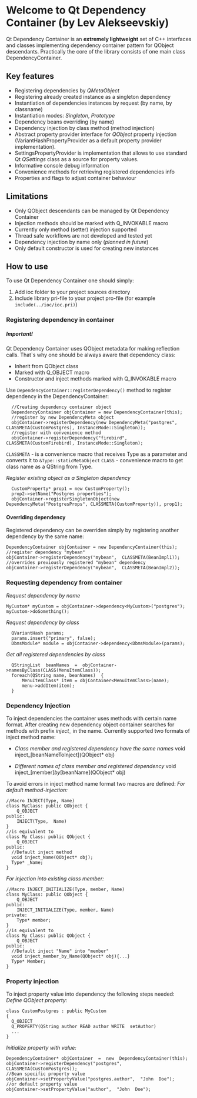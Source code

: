 # Welcome to Qt Dependency Container (by Lev Alekseevskiy)

Qt Dependency Container is an **extremely lightweight** set of C++ interfaces and classes implementing dependency container pattern for QObject descendants. Practically the core of the library consists of one main class DependencyContainer.

## Key features

 - Registering dependencies by *QMetaObject*
 - Registering already created instance as a singleton dependency
 - Instantiation of dependencies instances by request (by name, by classname)
 - Instantiation modes: *Singleton*, *Prototype*
 - Dependency beans overriding (by name)
 - Dependency injection by class method (method injection)
 - Abstract property provider interface for *QObject* property injection (VariantHashPropertyProvider as a default property provider implementation).
 - SettingsPropertyProvider is implementation that allows to use standard Qt *QSettings* class as a source for property values.
 - Informative console debug information
 - Convenience methods for retrieving registered dependencies info
 - Properties and flags to adjust container behaviour

## Limitations
- Only QObject descendants can be managed by Qt Dependency Container
- Injection methods should be marked with Q_INVOKABLE macro
- Currently only method (setter) injection supported
- Thread safe workflows are not developed and tested yet
- Dependency injection by name only (*planned in future*)
- Only default constructor is used for creating new instances

## How to use
To use Qt Dependency Container one should simply:
 1. Add ioc folder to your project sources directory
 2. Include library pri-file to your project pro-file (for example `include(../ioc/ioc.pri)`)

### Registering dependency in container
##### *Important!*
Qt Dependency Container uses QObject metadata for making reflection calls. That`s why one should be always aware that dependency class: 
- Inherit from QObject class
- Marked with Q_OBJECT macro
- Constructor and inject methods marked with Q_INVOKABLE macro

Use `DependencyContainer::registerDependency()` method to register dependency in the DependencyContainer:

      //Creating dependency container object
      DependencyContainer objContainer = new DependencyContainer(this);
      //register by new DependencyMeta object
      objContainer->registerDependency(new DependencyMeta("postgres",  CLASSMETA(CustomPostgres), InstanceMode::Singleton));
      //register with convenience method
      objContainer->registerDependency("firebird",  CLASSMETA(CustomFirebird), InstanceMode::Singleton);

`CLASSMETA` - is a convenience macro that receives Type as a parameter and converts it to `&Type::staticMetaObject`
`CLASS` - convenience macro to get class name as a QString from Type.

*Register existing object as a Singleton dependency*

      CustomProperty* prop1 = new CustomProperty();
      prop2->setName("Postgres properties");
      objContainer->registerSingletonObject(new DependencyMeta("PostgresProps", CLASSMETA(CustomProperty)), prop1);
        
#### Overriding dependency
Registered dependency can be overriden simply by registering another dependency by the same name:

    DependencyContainer objContainer = new DependencyContainer(this);
    //register dependency "mybean"
    objContainer->registerDependency("mybean",  CLASSMETA(BeanImpl1));
    //overrides previously registered "mybean" dependency
    objContainer->registerDependency("mybean",  CLASSMETA(BeanImpl2));
        
### Requesting dependency from container
*Request dependency by name*

    MyCustom* myCustom = objContainer->dependency<MyCustom>("postgres");
    myCustom->doSomething();

*Request dependency by class*

      QVariantHash params;
      params.insert("primary", false);
      DbmsModule* module = objContainer->dependency<DbmsModule>(params);

*Get all registered dependencies by class*

      QStringList  beanNames  =  objContainer->namesByClass(CLASS(MenuItemClass));
      foreach(QString name, beanNames)  {
	      MenuItemClass* item = objContainer<MenuItemClass>(name);
	      menu->addItem(item);
      }
### Dependency Injection
To inject dependencies the container uses methods with certain name format. After creating new dependency object container searches for methods with prefix *inject_* in the name. Currently supported two formats of inject method name:

 - *Class member and registered dependency have the same names*
    void inject_[beanNameToInject](QObject* obj) 
    	
 - *Different names of class member and registered dependency*
void inject_[member]_by_[beanName](QObject* obj)

To avoid errors in inject method name format two macros are defined:
*For default method-injection:*

	//Macro INJECT(Type, Name)
	class MyClass: public QObject {
		Q_OBJECT
	public:	
		INJECT(Type,  Name)
	}
	//is equivalent to 
	class My Class: public QObject {
		Q_OBJECT
	public:
	  //Default inject method
	  void inject_Name(QObject* obj);
	  Type* _Name;	
	}
*For injection into existing class member:*

    //Macro INJECT_INITIALIZE(Type, member, Name)
    class MyClass: public QObject {
    	Q_OBJECT
    public:	
    	INJECT_INITIALIZE(Type, member, Name)
    private:
	    Type* member;	
    }
    //is equivalent to 
    class My Class: public QObject {
    	Q_OBJECT
    public:
      //Default inject "Name" into "member"
      void inject_member_by_Name(QObject* obj){...}
      Type* Member;	
    }
### Property injection
To inject property value into dependency the following steps needed:
*Define QObject property:*

    class CustomPostgres : public MyCustom
    {
      Q_OBJECT
      Q_PROPERTY(QString author READ author WRITE  setAuthor)
      ...
    }
    
*Initialize property with value:*

    DependencyContainer* objContainer  =  new  DependencyContainer(this);
    objContainer->registerDependency("postgres", CLASSMETA(CustomPostgres));
    //Bean specific property value
    objContainer->setPropertyValue("postgres.author",  "John  Doe");
    //or default property value
    objContainer->setPropertyValue("author",  "John  Doe");

